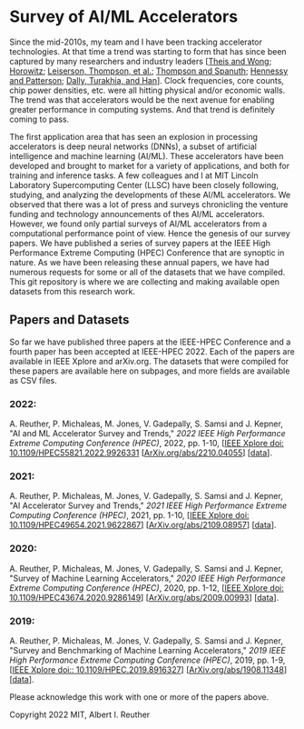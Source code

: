 # Survey of AI/ML Accelerators

Since the mid-2010s, my team and I have been tracking accelerator technologies. At that time a trend was starting to form that has since been captured by many researchers and industry leaders \[[Theis and Wong](https://doi.org/10.1109/MCSE.2017.29); [Horowitz](https://doi.org/10.1109/ISSCC.2014.6757323); [Leiserson, Thompson, et al.](https://doi.org/10.1126/science.aam9744); [Thompson and Spanuth](https://doi.org/10.1145/3430936); [Hennessy and Patterson](https://doi.org/10.1145/3282307); [Dally, Turakhia, and Han](https://doi.org/10.1145/3361682)\]. Clock frequencies, core counts, chip power densities, etc. were all hitting physical and/or economic walls. The trend was that accelerators would be the next avenue for enabling greater performance in computing systems. And that trend is definitely coming to pass. 

The first application area that has seen an explosion in processing accelerators is deep neural networks (DNNs), a subset of artificial intelligence and machine learning (AI/ML). These accelerators have been developed and brought to market for a variety of applications, and both for training and inference tasks. 
A few colleagues and I at MIT Lincoln Laboratory Supercomputing Center (LLSC) have been closely following, studying, and analyzing the developments of these AI/ML accelerators. We observed that there was a lot of press and surveys chronicling the venture funding and technology announcements of thes AI/ML accelerators. However, we found only partial surveys of AI/ML accelerators from a computational performance point of view. Hence the genesis of our survey papers. We have published a series of survey papers at the IEEE High Performance Extreme Computing (HPEC) Conference that are synoptic in nature. As we have been releasing these annual papers, we have had numerous requests for some or all of the datasets that we have compiled. This git repository is where we are collecting and making available open datasets from this research work. 

## Papers and Datasets

So far we have published three papers at the IEEE-HPEC Conference and a fourth paper has been accepted at IEEE-HPEC 2022. Each of the papers are available in IEEE Xplore and arXiv.org.  The datasets that were compiled for these papers are available here on subpages, and more fields are available as CSV files. 

### 2022: 
A. Reuther, P. Michaleas, M. Jones, V. Gadepally, S. Samsi and J. Kepner, "AI and ML Accelerator Survey and Trends," *2022 IEEE High Performance Extreme Computing Conference (HPEC)*, 2022, pp. 1-10, \[[IEEE Xplore doi: 10.1109/HPEC55821.2022.9926331](https://doi.org/10.1109/HPEC55821.2022.9926331) \[[ArXiv.org/abs/2210.04055](https://arxiv.org/abs/2210.04055)\] \[[data](peak_2022.md)\].

### 2021: 
A. Reuther, P. Michaleas, M. Jones, V. Gadepally, S. Samsi and J. Kepner, "AI Accelerator Survey and Trends," *2021 IEEE High Performance Extreme Computing Conference (HPEC)*, 2021, pp. 1-10, \[[IEEE Xplore doi: 10.1109/HPEC49654.2021.9622867](https://doi.org/10.1109/HPEC49654.2021.9622867)\] \[[ArXiv.org/abs/2109.08957](https://arxiv.org/abs/2109.08957)\] \[[data](peak_2021.md)\].

### 2020: 
A. Reuther, P. Michaleas, M. Jones, V. Gadepally, S. Samsi and J. Kepner, "Survey of Machine Learning Accelerators," *2020 IEEE High Performance Extreme Computing Conference (HPEC)*, 2020, pp. 1-12, \[[IEEE Xplore doi: 10.1109/HPEC43674.2020.9286149](https://doi.org/10.1109/HPEC43674.2020.9286149)\] \[[ArXiv.org/abs/2009.00993](https://arxiv.org/abs/2009.00993)\] \[[data](peak_2020.md)\]. 

### 2019:
A. Reuther, P. Michaleas, M. Jones, V. Gadepally, S. Samsi and J. Kepner, "Survey and Benchmarking of Machine Learning Accelerators," *2019 IEEE High Performance Extreme Computing Conference (HPEC)*, 2019, pp. 1-9, \[[IEEE Xplore doi:: 10.1109/HPEC.2019.8916327](https://doi.org/10.1109/HPEC.2019.8916327)\] \[[ArXiv.org/abs/1908.11348](https://arxiv.org/abs/1908.11348)\] \[[data](peak_2019.md)\].

Please acknowledge this work with one or more of the papers above. 



Copyright 2022 MIT, Albert I. Reuther
